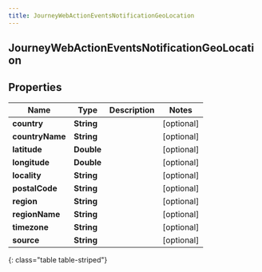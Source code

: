 ```yaml
---
title: JourneyWebActionEventsNotificationGeoLocation
---
```

## JourneyWebActionEventsNotificationGeoLocation

## Properties

|Name | Type | Description | Notes|
|------------ | ------------- | ------------- | -------------|
| **country** | **String** |  | [optional] |
| **countryName** | **String** |  | [optional] |
| **latitude** | **Double** |  | [optional] |
| **longitude** | **Double** |  | [optional] |
| **locality** | **String** |  | [optional] |
| **postalCode** | **String** |  | [optional] |
| **region** | **String** |  | [optional] |
| **regionName** | **String** |  | [optional] |
| **timezone** | **String** |  | [optional] |
| **source** | **String** |  | [optional] |
{: class="table table-striped"}


